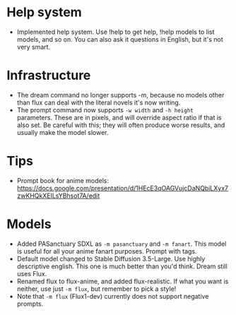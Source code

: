 # Help system

- Implemented help system. Use !help to get help, !help models to list models, and so on.
  You can also ask it questions in English, but it's not very smart.

# Infrastructure

- The dream command no longer supports -m, because no models other than flux can deal with the literal novels it's now writing.
- The prompt command now supports `-w width` and `-h height` parameters. These are in pixels, and will override aspect ratio if that is also set. Be careful with this; they will often produce worse results, and usually make the model slower.

# Tips

- Prompt book for anime models: <https://docs.google.com/presentation/d/1HEcE3qOAGVujcDaNQbiLXyx7zwKHQkXEILsYBhsot7A/edit>

# Models

- Added PASanctuary SDXL as `-m pasanctuary` and `-m fanart`. This model is useful for all your anime fanart purposes. Prompt with tags.
- Default model changed to Stable Diffusion 3.5-Large. Use highly descriptive english. This one is much better than you'd think. Dream still uses Flux.
- Renamed flux to flux-anime, and added flux-realistic. If what you want is neither, use just `-m flux`, but remember to pick a style!
- Note that `-m flux` (Flux1-dev) currently does not support negative prompts.

